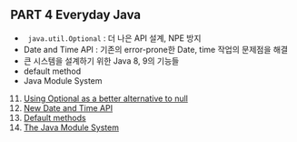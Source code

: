 ## PART 4 Everyday Java

- ` java.util.Optional` : 더 나은 API 설계, NPE 방지
- Date and Time API : 기존의 error-prone한 Date, time 작업의 문제점을 해결
- 큰 시스템을 설계하기 위한 Java 8, 9의 기능들
- default method
- Java Module System


11. [Using Optional as a better alternative to null](11_using_optional_as_a_better_alternative_to_null/README.md)
12. [New Date and Time API](12_new_date_and_time_api/README.md)
13. [Default methods](13_default_methods/README.md)
14. [The Java Module System](14_the_java_module_system/README.md)
